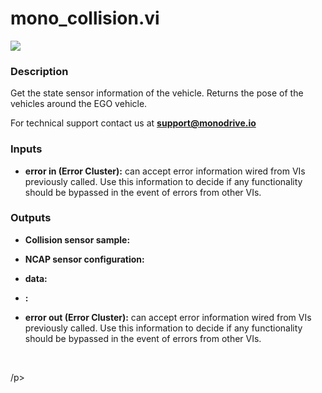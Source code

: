 # mono_collision.vi

<p class="img_container">
<img class="lg_img" src="../mono_collision.png"/>
</p>

### Description

Get the state sensor information of the vehicle. Returns the pose of the vehicles around the EGO vehicle.

For technical support contact us at <b>support@monodrive.io</b> 

### Inputs

- **error in (Error Cluster):** can accept error information wired from VIs previously called. Use this information to decide if any functionality should be bypassed in the event of errors from other VIs. 

### Outputs

- **Collision sensor sample:**   

- **NCAP sensor configuration:**   

- **data:**   

- **:**   

- **error out (Error Cluster):** can accept error information wired from VIs previously called. Use this information to decide if any functionality should be bypassed in the event of errors from other VIs. 

<p>&nbsp;</p>
/p>
